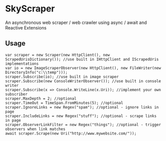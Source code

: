 SkyScraper
==========

An asynchronous web scraper / web crawler using async / await and  Reactive Extensions 

Usage
- 
    var scraper = new Scraper(new HttpClient(), new ScrapedUrisDictionary()); //use built in IHttpClient and IScrapedUris implementations
    var io = new ImageScraperObserver(new HttpClient(), new FileWriter(new DirectoryInfo("c:\\temp")));
    scraper.Subscribe(io); //use built in image scraper
    scraper.Subscribe(new ConsoleWriterObserver()); //use built in console writer
    scraper.Subscribe(x => Console.WriteLine(x.Uri)); //implement your own subscriber
    scraper.MaxDepth = 2; //optional
    scraper.TimeOut = TimeSpan.FromMinutes(5); //optional
    scraper.IgnoreLinks = new Regex("spam"); //optional - ignore links in page
    scraper.IncludeLinks = new Regex("stuff"); //optional - scrape links in page
    scraper.ObserverLinkFilter = new Regex("things"); //optional - trigger observers when link matches
    await scraper.Scrape(new Uri("http://www.mywebsite.com/"));
